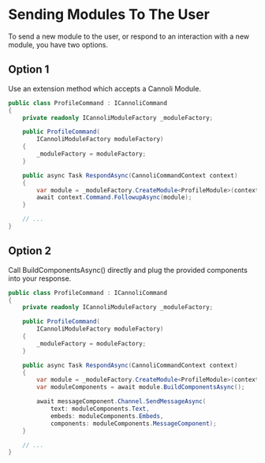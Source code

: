 # Sending Modules To The User

To send a new module to the user, or respond to an interaction with a new module, you have two options.

## Option 1

Use an extension method which accepts a Cannoli Module.

```csharp
public class ProfileCommand : ICannoliCommand
{
    private readonly ICannoliModuleFactory _moduleFactory;

    public ProfileCommand(
        ICannoliModuleFactory moduleFactory)
    {
        _moduleFactory = moduleFactory;
    }

    public async Task RespondAsync(CannoliCommandContext context)
    {
        var module = _moduleFactory.CreateModule<ProfileModule>(context.Command.User);
        await context.Command.FollowupAsync(module);
    }

    // ...
}
```

## Option 2

Call BuildComponentsAsync() directly and plug the provided components into your response.

```csharp
public class ProfileCommand : ICannoliCommand
{
    private readonly ICannoliModuleFactory _moduleFactory;

    public ProfileCommand(
        ICannoliModuleFactory moduleFactory)
    {
        _moduleFactory = moduleFactory;
    }

    public async Task RespondAsync(CannoliCommandContext context)
    {
        var module = _moduleFactory.CreateModule<ProfileModule>(context.Command.User);
        var moduleComponents = await module.BuildComponentsAsync();

        await messageComponent.Channel.SendMessageAsync(
            text: moduleComponents.Text,
            embeds: moduleComponents.Embeds,
            components: moduleComponents.MessageComponent);
    }

    // ...
}
```
